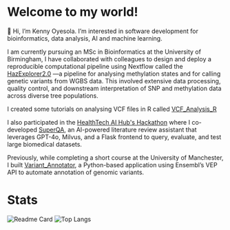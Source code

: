 # Welcome to my world!

👋 Hi, I’m Kenny Oyesola. I’m interested in software development for bioinformatics, data analysis, AI and machine learning.


I am currently pursuing an MSc in Bioinformatics at the University of Birmingham, I have collaborated with colleagues to design and deploy a reproducible computational pipeline using Nextflow called the [HazExplorer2.0](https://github.com/0m0kenny/oak) —a pipeline for analysing methylation states and for calling genetic variants from WGBS data. This involved extensive data processing, quality control, and downstream interpretation of SNP and methylation data across diverse tree populations.

I created some tutorials on analysing VCF files in R called [VCF_Analysis_R](https://github.com/0m0kenny/VCF_Analysis_R)

I also participated in the [HealthTech AI Hub's Hackathon](https://www.linkedin.com/company/healthtech-ai-hub/) where I co-developed [SuperQA](https://github.com/Eileenyuu/SuperQA), an AI-powered literature review assistant that leverages GPT-4o, Milvus, and a Flask frontend to query, evaluate, and test large biomedical datasets. 

Previously, while completing a short course at the University of Manchester, I built [Variant_Annotator](https://github.com/0m0kenny/Variant_Annotator), a Python-based application using Ensembl’s VEP API to automate annotation of genomic variants. 




# Stats
![Readme Card](https://github-readme-stats-beta-six-93.vercel.app/api?username=0m0kenny&repo=github-readme-stats&radfasf&arasfda)
![Top Langs](https://github-readme-stats-beta-six-93.vercel.app/api/top-langs?username=0m0kenny&langs_count=8&layout=compact&radfasf&arasfda)

<!---
0m0kenny/0m0kenny is a ✨ special ✨ repository because its `README.md` (this file) appears on your GitHub profile.
You can click the Preview link to take a look at your changes.
--->
